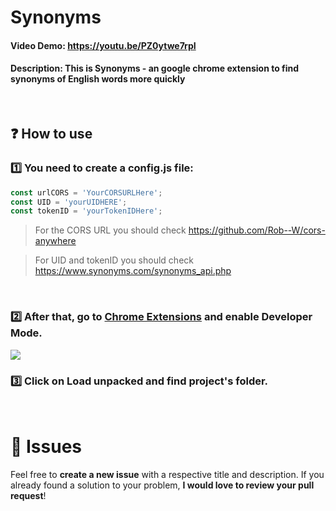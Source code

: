 # Synonyms
#### Video Demo:  https://youtu.be/PZ0ytwe7rpI
#### Description: This is Synonyms - an google chrome extension to find synonyms of English words more quickly

<br />

## :question: How to use

### :one: You need to create a config.js file:


```javascript 
const urlCORS = 'YourCORSURLHere';
const UID = 'yourUIDHERE';
const tokenID = 'yourTokenIDHere';
```
> For the CORS URL you should check https://github.com/Rob--W/cors-anywhere

> For UID and tokenID you should check https://www.synonyms.com/synonyms_api.php

<br />

### :two: After that, go to [Chrome Extensions](chrome://extensions) and enable Developer Mode.


<img src="https://user-images.githubusercontent.com/26275918/108840580-dad86d00-75d6-11eb-9c21-a3744ef0c7e2.png">

<br />

### :three: Click on Load unpacked and find project's folder.

<br />

# :bug: Issues

Feel free to **create a new issue** with a respective title and description. If you already found a solution to your problem, **I would love to review your pull request**!
